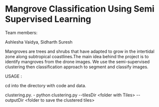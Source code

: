 # Mangrove Classification Using Semi Supervised Learning 

Team members:

Ashlesha Vaidya, Sidharth Suresh

Mangroves are trees and shrubs that have adapted to grow in the intertidal zone along subtropical coastlines.The main idea behind the project is to identify mangroves from the drone images. We use the semi-supervised clustering then classification approach to segment and classify images.

USAGE :

cd into the directory with code and data.

clustering.py. - python clustering.py --tilesDir \<folder with Tiles\> --outputDir \<folder to save the clustered tiles\>
